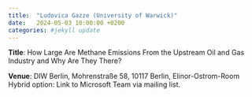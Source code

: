 ```yaml
---
title:  "Ludovica Gazze (University of Warwick)"
date:   2024-05-03 10:00:00 +0200
categories: #jekyll update
---
```

**Title**: How Large Are Methane Emissions From the Upstream Oil
and Gas Industry and Why Are They There?

**Venue**: DIW Berlin,
Mohrenstraße 58, 10117 Berlin,
Elinor-Ostrom-Room
Hybrid option: Link to Microsoft Team via mailing list.

